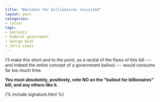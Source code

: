 ```yaml
---
title: "Bailouts for billionaires revisited"
layout: post
categories:
- letter
tags:
- bailouts
- Federal government
- George Bush
- Jerry Lewis
---
```


I'll make this short and to the point, as a recital of the flaws of this bill --- and indeed the entire concept of a government bailout --- would consume far too much time.

**You must absolutely, positively, vote NO on the "bailout for billionaires" bill, and any others like it.**

{% include signature.html %}
